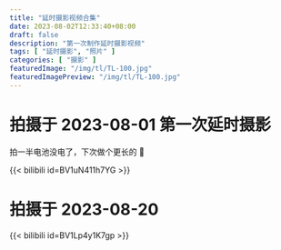 ```yaml
---
title: "延时摄影视频合集"
date: 2023-08-02T12:33:40+08:00
draft: false
description: "第一次制作延时摄影视频"
tags: [ "延时摄影", "照片" ]
categories: [ "摄影" ]
featuredImage: "/img/tl/TL-100.jpg"
featuredImagePreview: "/img/tl/TL-100.jpg"
---
```


# 拍摄于 2023-08-01 第一次延时摄影

拍一半电池没电了，下次做个更长的 🤨

{{< bilibili id=BV1uN411h7YG >}}

# 拍摄于 2023-08-20

{{< bilibili id=BV1Lp4y1K7gp >}}